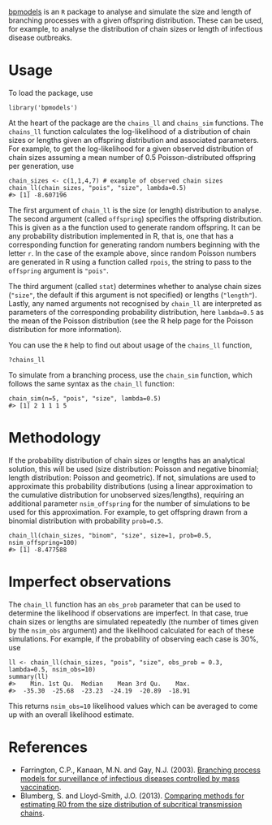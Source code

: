 [bpmodels](https://github.com/sbfnk/bpmodels) is an `R` package to
analyse and simulate the size and length of branching processes with a
given offspring distribution. These can be used, for example, to analyse
the distribution of chain sizes or length of infectious disease
outbreaks.

Usage
=====

To load the package, use

    library('bpmodels')

At the heart of the package are the `chains_ll` and `chains_sim`
functions. The `chains_ll` function calculates the log-likelihood of a
distribution of chain sizes or lengths given an offspring distribution
and associated parameters. For example, to get the log-likelihood for a
given observed distribution of chain sizes assuming a mean number of 0.5
Poisson-distributed offspring per generation, use

    chain_sizes <- c(1,1,4,7) # example of observed chain sizes
    chain_ll(chain_sizes, "pois", "size", lambda=0.5)
    #> [1] -8.607196

The first argument of `chain_ll` is the size (or length) distribution to
analyse. The second argument (called `offspring`) specifies the
offspring distribution. This is given as a the function used to generate
random offspring. It can be any probability distribution implemented in
R, that is, one that has a corresponding function for generating random
numbers beginning with the letter `r`. In the case of the example above,
since random Poisson numbers are generated in R using a function called
`rpois`, the string to pass to the `offspring` argument is `"pois"`.

The third argument (called `stat`) determines whether to analyse chain
sizes (`"size"`, the default if this argument is not specified) or
lengths (`"length"`). Lastly, any named arguments not recognised by
`chain_ll` are interpreted as parameters of the corresponding
probability distribution, here `lambda=0.5` as the mean of the Poisson
distribution (see the R help page for the Poisson distribution for more
information).

You can use the `R` help to find out about usage of the `chains_ll`
function,

    ?chains_ll

To simulate from a branching process, use the `chain_sim` function,
which follows the same syntax as the `chain_ll` function:

    chain_sim(n=5, "pois", "size", lambda=0.5)
    #> [1] 2 1 1 1 5

Methodology
===========

If the probability distribution of chain sizes or lengths has an
analytical solution, this will be used (size distribution: Poisson and
negative binomial; length distribution: Poisson and geometric). If not,
simulations are used to approximate this probability distributions
(using a linear approximation to the cumulative distribution for
unobserved sizes/lengths), requiring an additional parameter
`nsim_offspring` for the number of simulations to be used for this
approximation. For example, to get offspring drawn from a binomial
distribution with probability `prob=0.5`.

    chain_ll(chain_sizes, "binom", "size", size=1, prob=0.5, nsim_offspring=100)
    #> [1] -8.477588

Imperfect observations
======================

The `chain_ll` function has an `obs_prob` parameter that can be used to
determine the likelihood if observations are imperfect. In that case,
true chain sizes or lengths are simulated repeatedly (the number of
times given by the `nsim_obs` argument) and the likelihood calculated
for each of these simulations. For example, if the probability of
observing each case is 30%, use

    ll <- chain_ll(chain_sizes, "pois", "size", obs_prob = 0.3, lambda=0.5, nsim_obs=10)
    summary(ll)
    #>    Min. 1st Qu.  Median    Mean 3rd Qu.    Max. 
    #>  -35.30  -25.68  -23.23  -24.19  -20.89  -18.91

This returns `nsim_obs=10` likelihood values which can be averaged to
come up with an overall likelihood estimate.

References
==========

-   Farrington, C.P., Kanaan, M.N. and Gay, N.J. (2003). [Branching
    process models for surveillance of infectious diseases controlled by
    mass vaccination](https://doi.org/10.1093/biostatistics/4.2.279).
-   Blumberg, S. and Lloyd-Smith, J.O. (2013). [Comparing methods for
    estimating R0 from the size distribution of subcritical transmission
    chains](https://doi.org/10.1016/j.epidem.2013.05.002).
